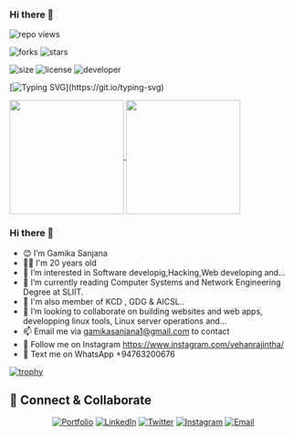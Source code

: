  ### Hi there 👋

  ![repo views](https://hits.seeyoufarm.com/api/count/incr/badge.svg?url=https%3A%2F%2Fgithub.com%2FGamikaSanjana%2FGamikaSanjana&count_bg=%2379C83D&title_bg=%23555555&icon=gitpod.svg&icon_color=%23E7E7E7&title=Views&edge_flat=false)


![forks](https://img.shields.io/github/forks/GamikaSanjana/GamikaSanjana?label=Forks&style=social)
![stars](https://img.shields.io/github/stars/GamikaSanjana/GamikaSanjana?style=social)

![size](https://img.shields.io/github/repo-size/GamikaSanjana/VehanRajintha?color=purple&label=Repo%20Size&style=plastic)
![license](https://img.shields.io/github/license/GamikaSanjana/X-UI-English-?color=purple&label=License&style=plastic)
![developer](https://img.shields.io/static/v1?label=Author&message=Gamika%20Sanjana&color=purple&style=plastic)



[![Typing SVG](https://readme-typing-svg.demolab.com?font=Young+Serif&pause=1000&color=8706E1FF&center=true&vCenter=true&random=false&width=435&lines=Hey+I'm+Gamika+Sanjana;Don't+Forget+To+Follow+Me...)](https://git.io/typing-svg)

<a href="https://github.com/anuraghazra/github-readme-stats">
  <img height=200 align="center" src="https://github-readme-stats.vercel.app/api?username=GamikaSanjana" />
</a>
<a href="https://github.com/anuraghazra/convoychat">
  <img height=200 align="center" src="https://github-readme-stats.vercel.app/api/top-langs?username=GamikaSanjana&layout=compact&langs_count=8&card_width=320" />
</a>

 ### Hi there 👋


- 😊 I’m Gamika Sanjana
- 👦🏻 I'm 20 years old
- 👀 I’m interested in Software developig,Hacking,Web developing and...
- 🌱 I’m currently reading Computer Systems and Network Engineering Degree at SLIIT.
- 🕺 I'm  also member of KCD , GDG & AICSL..
- 💞️ I’m looking to collaborate on building websites and web apps, developping linux tools, Linux server operations and...
- 📫 Email me via gamikasanjana1@gmail.com to contact
- 🤩 Follow me on Instagram https://www.instagram.com/vehanrajintha/
- 💬 Text me on WhatsApp +94763200676


[![trophy](https://github-profile-trophy.vercel.app/?username=GamikaSanjana)](https://github.com/ryo-ma/github-profile-trophy)


## 🤝 Connect & Collaborate

<div align="center">

[![Portfolio](https://img.shields.io/badge/Portfolio-12100E?style=for-the-badge&logo=google-chrome&logoColor=white)](https://wonderful-lolly-ee0bc7.netlify.app/)
[![LinkedIn](https://img.shields.io/badge/LinkedIn-0077B5?style=for-the-badge&logo=linkedin&logoColor=white)](https://www.linkedin.com/in/gamika-sanjana11/)
[![Twitter](https://img.shields.io/badge/Twitter-1DA1F2?style=for-the-badge&logo=twitter&logoColor=white)](https://x.com/VehanRajintha)
[![Instagram](https://img.shields.io/badge/Instagram-E4405F?style=for-the-badge&logo=instagram&logoColor=white)](https://www.instagram.com/vehanrajintha/)
[![Email](https://img.shields.io/badge/Email-D14836?style=for-the-badge&logo=gmail&logoColor=white)](mailto:gamikasanjana1@gmail.com)

</div>
